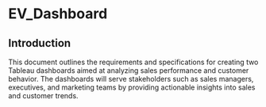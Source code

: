 # EV_Dashboard

## Introduction
This document outlines the requirements and specifications for creating two Tableau dashboards aimed at analyzing sales performance and customer behavior. The dashboards will serve stakeholders such as sales managers, executives, and marketing teams by providing actionable insights into sales and customer trends.
